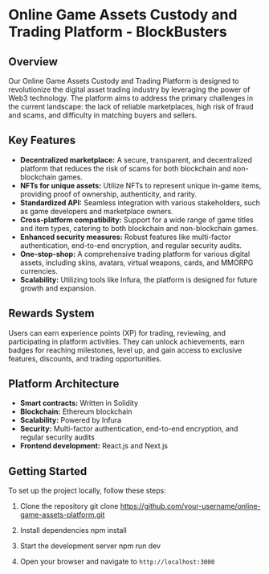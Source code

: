 # Online Game Assets Custody and Trading Platform - BlockBusters

## Overview

Our Online Game Assets Custody and Trading Platform is designed to revolutionize the digital asset trading industry by leveraging the power of Web3 technology. The platform aims to address the primary challenges in the current landscape: the lack of reliable marketplaces, high risk of fraud and scams, and difficulty in matching buyers and sellers.

## Key Features

- **Decentralized marketplace:** A secure, transparent, and decentralized platform that reduces the risk of scams for both blockchain and non-blockchain games.
- **NFTs for unique assets:** Utilize NFTs to represent unique in-game items, providing proof of ownership, authenticity, and rarity.
- **Standardized API:** Seamless integration with various stakeholders, such as game developers and marketplace owners.
- **Cross-platform compatibility:** Support for a wide range of game titles and item types, catering to both blockchain and non-blockchain games.
- **Enhanced security measures:** Robust features like multi-factor authentication, end-to-end encryption, and regular security audits.
- **One-stop-shop:** A comprehensive trading platform for various digital assets, including skins, avatars, virtual weapons, cards, and MMORPG currencies.
- **Scalability:** Utilizing tools like Infura, the platform is designed for future growth and expansion.

## Rewards System

Users can earn experience points (XP) for trading, reviewing, and participating in platform activities. They can unlock achievements, earn badges for reaching milestones, level up, and gain access to exclusive features, discounts, and trading opportunities.

## Platform Architecture

- **Smart contracts:** Written in Solidity
- **Blockchain:** Ethereum blockchain
- **Scalability:** Powered by Infura
- **Security:** Multi-factor authentication, end-to-end encryption, and regular security audits
- **Frontend development:** React.js and Next.js

## Getting Started

To set up the project locally, follow these steps:

1. Clone the repository
    git clone https://github.com/your-username/online-game-assets-platform.git

2. Install dependencies
    npm install

3. Start the development server
    npm run dev

4. Open your browser and navigate to `http://localhost:3000`

